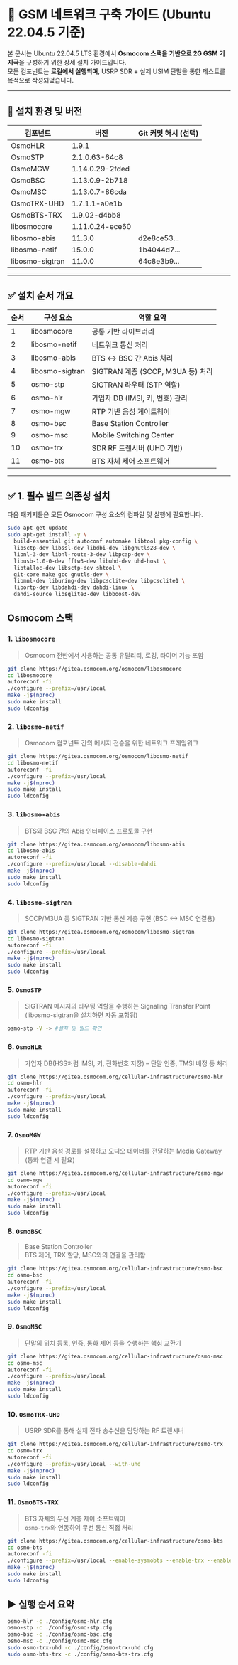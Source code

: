 # 📡 GSM 네트워크 구축 가이드 (Ubuntu 22.04.5 기준)

본 문서는 Ubuntu 22.04.5 LTS 환경에서 **Osmocom 스택을 기반으로 2G GSM 기지국**을 구성하기 위한 상세 설치 가이드입니다.  
모든 컴포넌트는 **로컬에서 실행되며**, USRP SDR + 실제 USIM 단말을 통한 테스트를 목적으로 작성되었습니다.

---

## 🧩 설치 환경 및 버전

| 컴포넌트 | 버전 | Git 커밋 해시 (선택)
|----------|-------| ----- |
| OsmoHLR | 1.9.1 |
| OsmoSTP | 2.1.0.63-64c8 |
| OsmoMGW | 1.14.0.29-2fded |
| OsmoBSC | 1.13.0.9-2b718 |
| OsmoMSC | 1.13.0.7-86cda |
| OsmoTRX-UHD | 1.7.1.1-a0e1b |
| OsmoBTS-TRX | 1.9.02-d4bb8 |
| libosmocore | 1.11.0.24-ece60 |
| libosmo-abis | 11.3.0 | d2e8ce53... |
| libosmo-netif | 15.0.0 | 1b4044d7... |
| libosmo-sigtran | 11.0.0 | 64c8e3b9...|

---
## ✅ 설치 순서 개요

| 순서 | 구성 요소 | 역할 요약 |
|------|-----------|-----------|
| 1 | libosmocore | 공통 기반 라이브러리 |
| 2 | libosmo-netif | 네트워크 통신 처리 |
| 3 | libosmo-abis | BTS ↔ BSC 간 Abis 처리 |
| 4 | libosmo-sigtran | SIGTRAN 계층 (SCCP, M3UA 등) 처리 |
| 5 | osmo-stp | SIGTRAN 라우터 (STP 역할) |
| 6 | osmo-hlr | 가입자 DB (IMSI, 키, 번호) 관리 |
| 7 | osmo-mgw | RTP 기반 음성 게이트웨이 |
| 8 | osmo-bsc | Base Station Controller |
| 9 | osmo-msc | Mobile Switching Center |
| 10 | osmo-trx | SDR RF 트랜시버 (UHD 기반) |
| 11 | osmo-bts | BTS 자체 제어 소프트웨어 |

---
## ✅ 1. 필수 빌드 의존성 설치

다음 패키지들은 모든 Osmocom 구성 요소의 컴파일 및 실행에 필요합니다.

```bash
sudo apt-get update
sudo apt-get install -y \
  build-essential git autoconf automake libtool pkg-config \
  libsctp-dev libssl-dev libdbi-dev libgnutls28-dev \
  libnl-3-dev libnl-route-3-dev libpcap-dev \
  libusb-1.0-0-dev fftw3-dev libuhd-dev uhd-host \
  libtalloc-dev libsctp-dev shtool \
  git-core make gcc gnutls-dev \
  libmnl-dev liburing-dev libpcsclite-dev libpcsclite1 \
  libortp-dev libdahdi-dev dahdi-linux \
  dahdi-source libsqlite3-dev libboost-dev 
```
## Osmocom 스택
### 1. `libosmocore`
> Osmocom 전반에서 사용하는 공통 유틸리티, 로깅, 타이머 기능 포함
```bash
git clone https://gitea.osmocom.org/osmocom/libosmocore
cd libosmocore
autoreconf -fi
./configure --prefix=/usr/local
make -j$(nproc)
sudo make install
sudo ldconfig
```

### 2. `libosmo-netif`
> Osmocom 컴포넌트 간의 메시지 전송을 위한 네트워크 프레임워크
```bash
git clone https://gitea.osmocom.org/osmocom/libosmo-netif
cd libosmo-netif
autoreconf -fi
./configure --prefix=/usr/local
make -j$(nproc)
sudo make install
sudo ldconfig
```

### 3. `libosmo-abis`
> BTS와 BSC 간의 Abis 인터페이스 프로토콜 구현 
```bash
git clone https://gitea.osmocom.org/osmocom/libosmo-abis
cd libosmo-abis
autoreconf -fi
./configure --prefix=/usr/local --disable-dahdi
make -j$(nproc)
sudo make install
sudo ldconfig

```

### 4. `libosmo-sigtran`
> SCCP/M3UA 등 SIGTRAN 기반 통신 계층 구현 (BSC <-> MSC 연결용)
```bash
git clone https://gitea.osmocom.org/osmocom/libosmo-sigtran
cd libosmo-sigtran
autoreconf -fi
./configure --prefix=/usr/local
make -j$(nproc)
sudo make install
sudo ldconfig
```

### 5. `OsmoSTP`
> SIGTRAN 메시지의 라우팅 역할을 수행하는 Signaling Transfer Point\
(libosmo-sigtran을 설치하면 자동 포함됨)
```bash
osmo-stp -V -> #설치 및 빌드 확인
```

### 6. `OsmoHLR`
> 가입자 DB(HSS처럼 IMSI, 키, 전화번호 저장) – 단말 인증, TMSI 배정 등 처리
```bash
git clone https://gitea.osmocom.org/cellular-infrastructure/osmo-hlr
cd osmo-hlr
autoreconf -fi
./configure --prefix=/usr/local
make -j$(nproc)
sudo make install
sudo ldconfig
```


### 7. `OsmoMGW`
> RTP 기반 음성 경로를 설정하고 오디오 데이터를 전달하는 Media Gateway \
(통화 연결 시 필요)
```bash
git clone https://gitea.osmocom.org/cellular-infrastructure/osmo-mgw
cd osmo-mgw
autoreconf -fi
./configure --prefix=/usr/local
make -j$(nproc)
sudo make install
sudo ldconfig
```

### 8. `OsmoBSC`
> Base Station Controller \
BTS 제어, TRX 할당, MSC와의 연결을 관리함
```bash
git clone https://gitea.osmocom.org/cellular-infrastructure/osmo-bsc
cd osmo-bsc
autoreconf -fi
./configure --prefix=/usr/local
make -j$(nproc)
sudo make install
sudo ldconfig
```

### 9. `OsmoMSC`
> 단말의 위치 등록, 인증, 통화 제어 등을 수행하는 핵심 교환기
```bash
git clone https://gitea.osmocom.org/cellular-infrastructure/osmo-msc
cd osmo-msc
autoreconf -fi
./configure --prefix=/usr/local
make -j$(nproc)
sudo make install
sudo ldconfig
```

### 10. `OsmoTRX-UHD`
> USRP SDR를 통해 실제 전파 송수신을 담당하는 RF 트랜시버
```bash
git clone https://gitea.osmocom.org/cellular-infrastructure/osmo-trx
cd osmo-trx
autoreconf -fi
./configure --prefix=/usr/local --with-uhd 
make -j$(nproc)
sudo make install
sudo ldconfig
```

### 11. `OsmoBTS-TRX`
> BTS 자체의 무선 계층 제어 소프트웨어 \
`osmo-trx`와 연동하여 무선 통신 직접 처리
```bash
git clone https://gitea.osmocom.org/cellular-infrastructure/osmo-bts
cd osmo-bts
autoreconf -fi
./configure --prefix=/usr/local --enable-sysmobts --enable-trx --enable-shared
make -j$(nproc)
sudo make install
sudo ldconfig
```

## ▶️ 실행 순서 요약

```bash
osmo-hlr -c ./config/osmo-hlr.cfg
osmo-stp -c ./config/osmo-stp.cfg
osmo-bsc -c ./config/osmo-bsc.cfg
osmo-msc -c ./config/osmo-msc.cfg
sudo osmo-trx-uhd -c ./config/osmo-trx-uhd.cfg
sudo osmo-bts-trx -c ./config/osmo-bts-trx.cfg